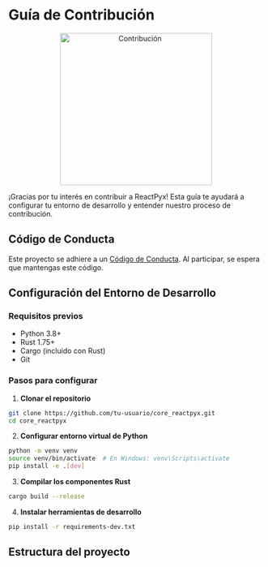 # Guía de Contribución

<div align="center">
  <img src="docs/assets/contributing.png" alt="Contribución" width="300">
</div>

¡Gracias por tu interés en contribuir a ReactPyx! Esta guía te ayudará a configurar tu entorno de desarrollo y entender nuestro proceso de contribución.

## Código de Conducta

Este proyecto se adhiere a un [Código de Conducta](CODE_OF_CONDUCT.md). Al participar, se espera que mantengas este código.

## Configuración del Entorno de Desarrollo

### Requisitos previos

- Python 3.8+
- Rust 1.75+
- Cargo (incluido con Rust)
- Git

### Pasos para configurar

1. **Clonar el repositorio**

```bash
git clone https://github.com/tu-usuario/core_reactpyx.git
cd core_reactpyx
```

2. **Configurar entorno virtual de Python**

```bash
python -m venv venv
source venv/bin/activate  # En Windows: venv\Scripts\activate
pip install -e .[dev]
```

3. **Compilar los componentes Rust**

```bash
cargo build --release
```

4. **Instalar herramientas de desarrollo**

```bash
pip install -r requirements-dev.txt
```

## Estructura del proyecto

